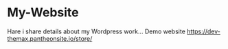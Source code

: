 # My-Website
Hare i share details about my Wordpress work... Demo website
https://dev-themax.pantheonsite.io/store/
